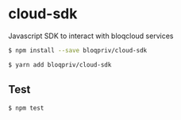 # cloud-sdk
Javascript SDK to interact with bloqcloud services

```bash
$ npm install --save bloqpriv/cloud-sdk
```

```bash
$ yarn add bloqpriv/cloud-sdk
```

## Test

```bash
$ npm test
```